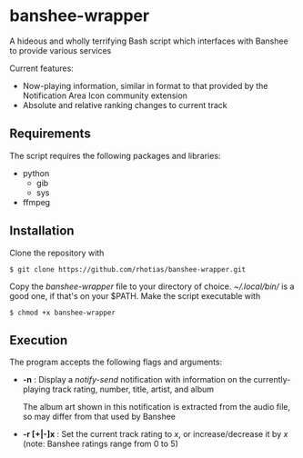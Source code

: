 # banshee-wrapper
A hideous and wholly terrifying Bash script which interfaces with Banshee to provide various services

Current features:
* Now-playing information, similar in format to that provided by the Notification Area Icon community extension
* Absolute and relative ranking changes to current track

## Requirements
The script requires the following packages and libraries:
* python
  * gib
  * sys
* ffmpeg

## Installation
Clone the repository with

    $ git clone https://github.com/rhotias/banshee-wrapper.git

Copy the *banshee-wrapper* file to your directory of choice. *~/.local/bin/* is a good one, if that's on your $PATH. Make the script executable with

    $ chmod +x banshee-wrapper

## Execution
The program accepts the following flags and arguments:

* **-n** : Display a *notify-send* notification with information on the currently-playing track rating, number, title, artist, and album

    The album art shown in this notification is extracted from the audio file, so may differ from that used by Banshee

* **-r [+|-]x** : Set the current track rating to *x*, or increase/decrease it by *x* (note: Banshee ratings range from 0 to 5)
